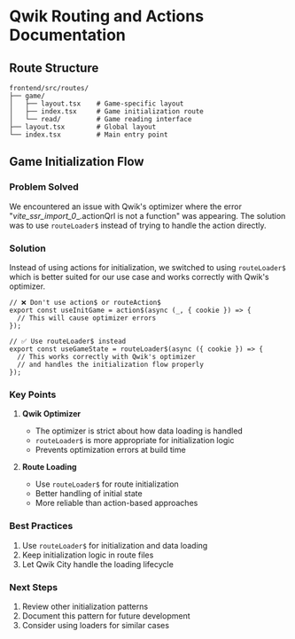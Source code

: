 # Qwik Routing and Actions Documentation

## Route Structure

```
frontend/src/routes/
├── game/
│   ├── layout.tsx    # Game-specific layout
│   ├── index.tsx     # Game initialization route
│   └── read/         # Game reading interface
├── layout.tsx        # Global layout
└── index.tsx         # Main entry point
```

## Game Initialization Flow

### Problem Solved
We encountered an issue with Qwik's optimizer where the error "_vite_ssr_import_0__.actionQrl is not a function" was appearing. The solution was to use `routeLoader$` instead of trying to handle the action directly.

### Solution
Instead of using actions for initialization, we switched to using `routeLoader$` which is better suited for our use case and works correctly with Qwik's optimizer.

```tsx
// ❌ Don't use action$ or routeAction$
export const useInitGame = action$(async (_, { cookie }) => {
  // This will cause optimizer errors
});

// ✅ Use routeLoader$ instead
export const useGameState = routeLoader$(async ({ cookie }) => {
  // This works correctly with Qwik's optimizer
  // and handles the initialization flow properly
});
```

### Key Points
1. **Qwik Optimizer**
   - The optimizer is strict about how data loading is handled
   - `routeLoader$` is more appropriate for initialization logic
   - Prevents optimization errors at build time

2. **Route Loading**
   - Use `routeLoader$` for route initialization
   - Better handling of initial state
   - More reliable than action-based approaches

### Best Practices
1. Use `routeLoader$` for initialization and data loading
2. Keep initialization logic in route files
3. Let Qwik City handle the loading lifecycle

### Next Steps
1. Review other initialization patterns
2. Document this pattern for future development
3. Consider using loaders for similar cases
